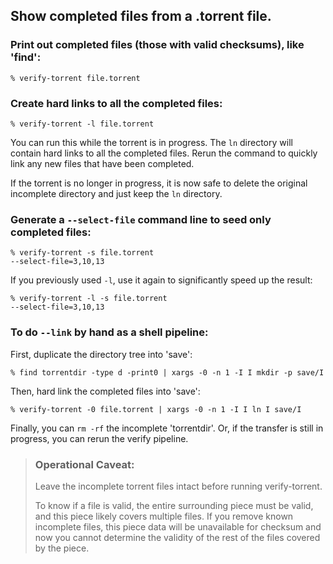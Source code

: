 ## Show completed files from a .torrent file.

### Print out completed files (those with valid checksums), like 'find':

```
% verify-torrent file.torrent
```

### Create hard links to all the completed files:

```
% verify-torrent -l file.torrent
```

You can run this while the torrent is in progress.
The `ln` directory will contain hard links to all the completed files.
Rerun the command to quickly link any new files that have been completed.

If the torrent is no longer in progress, it is now safe to delete the
original incomplete directory and just keep the `ln` directory.

### Generate a `--select-file` command line to seed only completed files:

```
% verify-torrent -s file.torrent
--select-file=3,10,13
```

If you previously used `-l`, use it again to significantly speed up the result:

```
% verify-torrent -l -s file.torrent
--select-file=3,10,13
```

### To do `--link` by hand as a shell pipeline:

First, duplicate the directory tree into 'save':
```
% find torrentdir -type d -print0 | xargs -0 -n 1 -I I mkdir -p save/I
```

Then, hard link the completed files into 'save':
```
% verify-torrent -0 file.torrent | xargs -0 -n 1 -I I ln I save/I
```

Finally, you can `rm -rf` the incomplete 'torrentdir'.
Or, if the transfer is still in progress, you can rerun the verify pipeline.

> ### Operational Caveat:
>  Leave the incomplete torrent files intact before running verify-torrent.
>
>  To know if a file is valid, the entire surrounding piece must be valid,
>  and this piece likely covers multiple files.  If you remove known incomplete
>  files, this piece data will be unavailable for checksum and now you cannot
>  determine the validity of the rest of the files covered by the piece.
